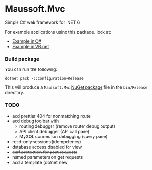 # Maussoft.Mvc

Simple C# web framework for .NET 6

For example applications using this package, look at:

- [Example in C#](https://github.com/maussoft/mvc-example-cs)
- [Example in VB.net](https://github.com/maussoft/mvc-example-vb)

### Build package

You can run the following:

    dotnet pack -p:Configuration=Release
    
This will produce a `Maussoft.Mvc` [NuGet package](https://www.nuget.org/packages/Maussoft.Mvc/0.9.2) file in the `bin/Release` directory.

### TODO

- add prettier 404 for nonmatching route 
- add debug toolbar with
  - routing debugger (remove router debug output)
  - API client debugger (API call pane)
  - MySQL connection debugging (query pane)
- ~~read-only sessions (idempotency)~~
- database access disabled for view
- ~~csrf protection for post requests~~
- named parameters on get requests
- add a template (dotnet new)
